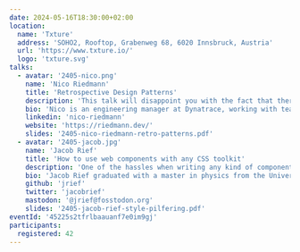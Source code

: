 ```yaml
---
date: 2024-05-16T18:30:00+02:00
location:
  name: 'Txture'
  address: 'SOHO2, Rooftop, Grabenweg 68, 6020 Innsbruck, Austria'
  url: 'https://www.txture.io/'
  logo: 'txture.svg'
talks:
  - avatar: '2405-nico.png'
    name: 'Nico Riedmann'
    title: 'Retrospective Design Patterns'
    description: 'This talk will disappoint you with the fact that there is no such thing as a “standard retrospective” and that if you’re looking for reusable solutions to retrospectives, you’re trying to solve the wrong problem. We’ll dive into the importance of understanding the team and current situation, when deciding whether your next retro should be another “start/stop/continue, dot-vote, argue and forget” or a format tailored to your team’s situation.'
    bio: 'Nico is an engineering manager at Dynatrace, working with teams building the cloud and CI/CD foundations of an internal developer platform. With a background in robotics and devops, he’s passionate about all things automation and creating software that simplifies life. Nico co-organizes agile and leadership meetups and volunteers at robotics competitions for children.'
    linkedin: 'nico-riedmann'
    website: 'https://riedmann.dev/'
    slides: '2405-nico-riedmann-retro-patterns.pdf'
  - avatar: '2405-jacob.jpg'
    name: 'Jacob Rief'
    title: 'How to use web components with any CSS toolkit'
    description: 'One of the hassles when writing any kind of component for the browser is how to style them, so that they fit well into the currently used design system. Currently the only approach I’m aware of, is to create one special theme for every CSS toolkit to support. This approach is time consuming and does not scale well. I therefore developed a technique to reuse the current design and apply it to any web component. This enables frontend developers to focus on the functionality of their components without having to continuously adopt their styles to the never ending stream of upcoming CSS toolkits.'
    bio: 'Jacob Rief graduated with a master in physics from the University of Innsbruck. He then worked for many years as a software developer, system architect and consultant for different companies, before returning to his Alma Mater in 2020. There he’s in charge of evolving the main Content Management System of the university. Jacob is also an eager Open Source contributor and maintainer of a few popular third party packages around the Django ecosystem. His main focus is on Django, Python, JavaScript and web development in general.'
    github: 'jrief'
    twitter: 'jacobrief'
    mastodon: '@jrief@fosstodon.org'
    slides: '2405-jacob-rief-style-pilfering.pdf'
eventId: '45225s2tfrlbaauanf7e0im9gj'
participants:
  registered: 42
---
```

